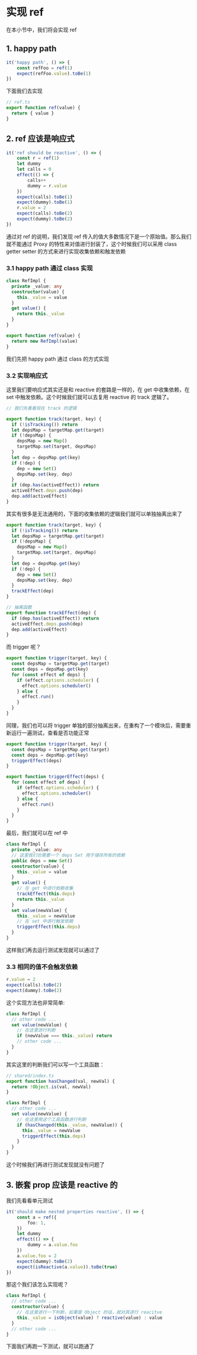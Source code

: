 # 实现 ref

在本小节中，我们将会实现 ref

## 1. happy path

```ts
it('happy path', () => {
    const refFoo = ref(1)
    expect(refFoo.value).toBe(1)
})
```

下面我们去实现

```ts
// ref.ts
export function ref(value) {
  return { value }
}
```

## 2. ref 应该是响应式

```ts
it('ref should be reactive', () => {
    const r = ref(1)
    let dummy
    let calls = 0
    effect(() => {
        calls++
        dummy = r.value
    })
    expect(calls).toBe(1)
    expect(dummy).toBe(1)
    r.value = 2
    expect(calls).toBe(2)
    expect(dummy).toBe(2)
})
```

通过对 ref 的说明，我们发现 ref 传入的值大多数情况下是一个原始值。那么我们就不能通过 Proxy 的特性来对值进行封装了，这个时候我们可以采用 class getter setter 的方式来进行实现收集依赖和触发依赖

### 3.1 happy path 通过 class 实现

```ts
class RefImpl {
  private _value: any
  constructor(value) {
    this._value = value
  }
  get value() {
    return this._value
  }
}

export function ref(value) {
  return new RefImpl(value)
}
```

我们先把 happy path 通过 class 的方式实现

### 3.2 实现响应式

这里我们要响应式其实还是和 reactive 的套路是一样的，在 get 中收集依赖，在 set 中触发依赖。这个时候我们就可以去复用 reactive 的 track 逻辑了。

```ts
// 我们先看看现在 track 的逻辑

export function track(target, key) {
  if (!isTracking()) return
  let depsMap = targetMap.get(target)
  if (!depsMap) {
    depsMap = new Map()
    targetMap.set(target, depsMap)
  }
  let dep = depsMap.get(key)
  if (!dep) {
    dep = new Set()
    depsMap.set(key, dep)
  }
  if (dep.has(activeEffect)) return
  activeEffect.deps.push(dep)
  dep.add(activeEffect)
}
```

其实有很多是无法通用的，下面的收集依赖的逻辑我们就可以单独抽离出来了

```ts
export function track(target, key) {
  if (!isTracking()) return
  let depsMap = targetMap.get(target)
  if (!depsMap) {
    depsMap = new Map()
    targetMap.set(target, depsMap)
  }
  let dep = depsMap.get(key)
  if (!dep) {
    dep = new Set()
    depsMap.set(key, dep)
  }
  trackEffect(dep)
}

// 抽离函数
export function trackEffect(dep) {
  if (dep.has(activeEffect)) return
  activeEffect.deps.push(dep)
  dep.add(activeEffect)
}
```

而 trigger 呢？

```ts
export function trigger(target, key) {
  const depsMap = targetMap.get(target)
  const deps = depsMap.get(key)
  for (const effect of deps) {
    if (effect.options.scheduler) {
      effect.options.scheduler()
    } else {
      effect.run()
    }
  }
}
```

同理，我们也可以将 trigger 单独的部分抽离出来，在重构了一个模块后，需要重新运行一遍测试，查看是否功能正常

```ts
export function trigger(target, key) {
  const depsMap = targetMap.get(target)
  const deps = depsMap.get(key)
  triggerEffect(deps)
}

export function triggerEffect(deps) {
  for (const effect of deps) {
    if (effect.options.scheduler) {
      effect.options.scheduler()
    } else {
      effect.run()
    }
  }
}
```

最后，我们就可以在 ref 中

```ts
class RefImpl {
  private _value: any
  // 这里我们也需要一个 deps Set 用于储存所有的依赖
  public deps = new Set()
  constructor(value) {
    this._value = value
  }
  get value() {
    // 在 get 中进行依赖收集
    trackEffect(this.deps)
    return this._value
  }
  set value(newValue) {
    this._value = newValue
    // 在 set 中进行触发依赖
    triggerEffect(this.deps)
  }
}
```

这样我们再去运行测试发现就可以通过了

### 3.3 相同的值不会触发依赖

```ts
r.value = 2
expect(calls).toBe(2)
expect(dummy).toBe(2)
```

这个实现方法也非常简单:

```ts
class RefImpl {
  // other code ...
  set value(newValue) {
    // 在这里进行判断
    if (newValue === this._value) return
    // other code ...
  }
}
```

其实这里的判断我们可以写一个工具函数：

```ts
// shared/index.ts
export function hasChanged(val, newVal) {
  return !Object.is(val, newVal)
}
```

```ts
class RefImpl {
  // other code ...
  set value(newValue) {
    // 在这里用这个工具函数进行判断
    if (hasChanged(this._value, newValue)) {
      this._value = newValue
      triggerEffect(this.deps)
    }
  }
}
```

这个时候我们再进行测试发现就没有问题了

## 3. 嵌套 prop 应该是 reactive 的

我们先看看单元测试

```ts
it('should make nested properties reactive', () => {
    const a = ref({
        foo: 1,
    })
    let dummy
    effect(() => {
        dummy = a.value.foo
    })
    a.value.foo = 2
    expect(dummy).toBe(2)
    expect(isReactive(a.value)).toBe(true)
})
```

那这个我们该怎么实现呢？

```ts
class RefImpl {
  // other code ...
  constructor(value) {
    // 在这里进行一下判断，如果是 Object 的话，就对其进行 reacitve
    this._value = isObject(value) ? reactive(value) : value
  }
  // other code ...
}
```

下面我们再跑一下测试，就可以跑通了